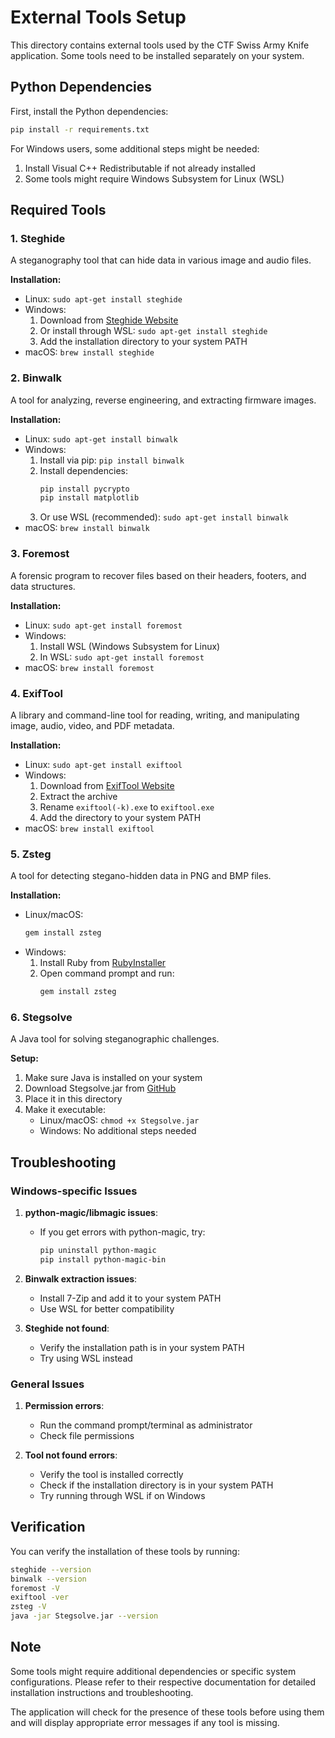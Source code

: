 # External Tools Setup

This directory contains external tools used by the CTF Swiss Army Knife application. Some tools need to be installed separately on your system.

## Python Dependencies

First, install the Python dependencies:
```bash
pip install -r requirements.txt
```

For Windows users, some additional steps might be needed:
1. Install Visual C++ Redistributable if not already installed
2. Some tools might require Windows Subsystem for Linux (WSL)

## Required Tools

### 1. Steghide
A steganography tool that can hide data in various image and audio files.

**Installation:**
- Linux: `sudo apt-get install steghide`
- Windows: 
  1. Download from [Steghide Website](http://steghide.sourceforge.net/)
  2. Or install through WSL: `sudo apt-get install steghide`
  3. Add the installation directory to your system PATH
- macOS: `brew install steghide`

### 2. Binwalk
A tool for analyzing, reverse engineering, and extracting firmware images.

**Installation:**
- Linux: `sudo apt-get install binwalk`
- Windows:
  1. Install via pip: `pip install binwalk`
  2. Install dependencies:
     ```bash
     pip install pycrypto
     pip install matplotlib
     ```
  3. Or use WSL (recommended): `sudo apt-get install binwalk`
- macOS: `brew install binwalk`

### 3. Foremost
A forensic program to recover files based on their headers, footers, and data structures.

**Installation:**
- Linux: `sudo apt-get install foremost`
- Windows:
  1. Install WSL (Windows Subsystem for Linux)
  2. In WSL: `sudo apt-get install foremost`
- macOS: `brew install foremost`

### 4. ExifTool
A library and command-line tool for reading, writing, and manipulating image, audio, video, and PDF metadata.

**Installation:**
- Linux: `sudo apt-get install exiftool`
- Windows:
  1. Download from [ExifTool Website](https://exiftool.org/)
  2. Extract the archive
  3. Rename `exiftool(-k).exe` to `exiftool.exe`
  4. Add the directory to your system PATH
- macOS: `brew install exiftool`

### 5. Zsteg
A tool for detecting stegano-hidden data in PNG and BMP files.

**Installation:**
- Linux/macOS:
  ```bash
  gem install zsteg
  ```
- Windows:
  1. Install Ruby from [RubyInstaller](https://rubyinstaller.org/)
  2. Open command prompt and run:
     ```bash
     gem install zsteg
     ```

### 6. Stegsolve
A Java tool for solving steganographic challenges.

**Setup:**
1. Make sure Java is installed on your system
2. Download Stegsolve.jar from [GitHub](https://github.com/zardus/ctf-tools/blob/master/stegsolve/install)
3. Place it in this directory
4. Make it executable:
   - Linux/macOS: `chmod +x Stegsolve.jar`
   - Windows: No additional steps needed

## Troubleshooting

### Windows-specific Issues

1. **python-magic/libmagic issues**:
   - If you get errors with python-magic, try:
     ```bash
     pip uninstall python-magic
     pip install python-magic-bin
     ```

2. **Binwalk extraction issues**:
   - Install 7-Zip and add it to your system PATH
   - Use WSL for better compatibility

3. **Steghide not found**:
   - Verify the installation path is in your system PATH
   - Try using WSL instead

### General Issues

1. **Permission errors**:
   - Run the command prompt/terminal as administrator
   - Check file permissions

2. **Tool not found errors**:
   - Verify the tool is installed correctly
   - Check if the installation directory is in your system PATH
   - Try running through WSL if on Windows

## Verification

You can verify the installation of these tools by running:
```bash
steghide --version
binwalk --version
foremost -V
exiftool -ver
zsteg -V
java -jar Stegsolve.jar --version
```

## Note

Some tools might require additional dependencies or specific system configurations. Please refer to their respective documentation for detailed installation instructions and troubleshooting.

The application will check for the presence of these tools before using them and will display appropriate error messages if any tool is missing. 